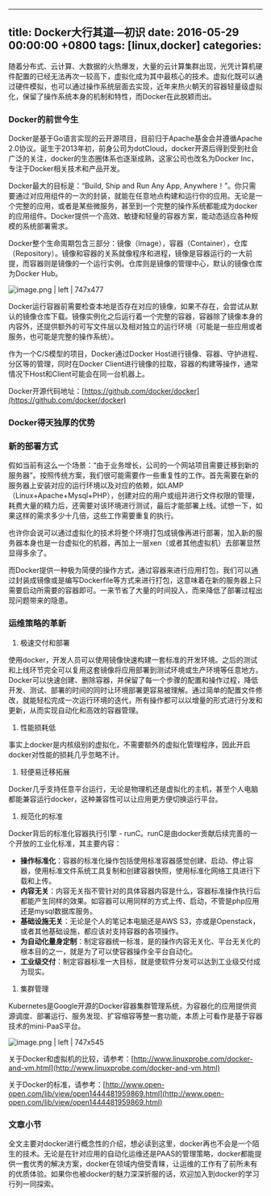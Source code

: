 
---
title: Docker大行其道—初识
date: 2016-05-29 00:00:00 +0800
tags: [linux,docker]
categories: 
---

随着分布式、云计算、大数据的火热爆发，大量的云计算集群出现，光凭计算机硬件配置的已经无法再次一较高下，虚拟化成为其中最核心的技术。虚拟化既可以通过硬件模拟，也可以通过操作系统层面去实现，近年来热火朝天的容器轻量级虚拟化，保留了操作系统本身的机制和特性，而Docker在此脱颖而出。

### <a name="pkigdt"></a>Docker的前世今生

Docker是基于Go语言实现的云开源项目，目前归于Apache基金会并遵循Apache 2.0协议。诞生于2013年初，前身公司为dotCloud，docker开源后得到受到社会广泛的关注，docker的生态圈体系也逐渐成熟，这家公司也改名为Docker Inc，专注于Docker相关技术和产品开发。

<!-- more -->

Docker最大的目标是：“Build, Ship and Run Any App, Anywhere！”。你只需要通过对应用组件的一次的封装，就能在任意地点构建和运行你的应用。无论是一个完整的应用，或者是某些微服务，甚至到一个完整的操作系统都能成为docker的应用组件。Docker提供一个高效、敏捷和轻量的容器方案，能动态适应各种规模的系统部署需求。

Docker整个生命周期包含三部分：镜像（Image），容器（Container），仓库（Repository）。镜像和容器的关系就像程序和进程，镜像是容器运行的一大前提，而容器则是镜像的一个运行实例。仓库则是镜像的管理中心，默认的镜像仓库为Docker Hub。



![image.png | left | 747x477](https://cdn.yuque.com/yuque/0/2018/png/103147/1530282528817-dfd72221-6fc4-4fb2-9f5a-da659e85f848.png "")


Docker运行容器前需要检查本地是否存在对应的镜像，如果不存在，会尝试从默认的镜像仓库下载。镜像实例化之后运行着一个完整的容器，容器除了镜像本身的内容外，还提供额外的可写文件层以及相对独立的运行环境（可能是一些应用或者服务，也可能是完整的操作系统）。

作为一个C/S模型的项目，Docker通过Docker Host进行镜像、容器、守护进程、分区等的管理，同时在Docker Client进行镜像的拉取，容器的构建等操作，通常情况下Host和Client可能会在同一台机器上。

Docker开源代码地址：[https://github.com/docker/docker](https://github.com/docker/docker)

### <a name="s3oqts"></a>Docker得天独厚的优势

### <a name="2t21gp"></a>新的部署方式

假如当前有这么一个场景：“由于业务增长，公司的一个网站项目需要迁移到新的服务器”。按照传统方案，我们很可能需要作一些重复性的工作。首先需要在新的服务器上安装对应的运行环境以及对应的依赖，如LAMP（Linux+Apache+Mysql+PHP），创建对应的用户或组并进行文件权限的管理，耗费大量的精力后，还需要对该环境进行测试，最后才能部署上线。试想一下，如果这样的需求多少十几倍，这些工作需要重复的执行。

也许你会说可以通过虚拟化的技术将整个环境打包成镜像再进行部署，加入新的服务器本身也是一台虚拟化的机器，再加上一层xen（或者其他虚拟机）去部署显然显得多余了。

而Docker提供一种极为简便的操作方式，通过容器来进行应用打包，我们可以通过封装成镜像或是编写Dockerfile等方式来进行打包，这意味着在新的服务器上只需要启动所需要的容器即可。一来节省了大量的时间投入，而来降低了部署过程出现问题带来的隐患。

### <a name="94q1bk"></a>运维策略的革新

1. 极速交付和部署

使用docker，开发人员可以使用镜像快速构建一套标准的开发环境。之后的测试和上线环节完全可以复用这套镜像将应用部署到测试环境或生产环境等任意地方。Docker可以快速创建、删除容器，并保留了每一个步骤的配置和操作过程，降低开发、测试、部署的时间的同时让环境部署更容易被理解。通过简单的配置文件修改，就能轻松完成一次运行环境的迭代，所有操作都可以以增量的形式进行分发和更新，从而实现自动化和高效的容器管理。

1. 性能损耗低

事实上docker是内核级别的虚拟化，不需要额外的虚拟化管理程序，因此开启docker对性能的损耗几乎忽略不计。

1. 轻便易迁移拓展

Docker几乎支持任意平台运行，无论是物理机还是虚拟化的主机，甚至个人电脑都能兼容运行docker，这种兼容性可以让应用更方便切换运行平台。

1. 规范化的标准

Docker背后的标准化容器执行引擎 - runC。runC是由docker贡献后续完善的一个开放的工业化标准，其主要内容：

* __操作标准化__：容器的标准化操作包括使用标准容器感觉创建、启动、停止容器，使用标准文件系统工具复制和创建容器快照，使用标准化网络工具进行下载和上传。
* __内容无关__：内容无关指不管针对的具体容器内容是什么，容器标准操作执行后都能产生同样的效果。如容器可以用同样的方式上传、启动，不管是php应用还是mysql数据库服务。
* __基础设施无关__：无论是个人的笔记本电脑还是AWS S3，亦或是Openstack，或者其他基础设施，都应该对支持容器的各项操作。
* __为自动化量身定制__：制定容器统一标准，是的操作内容无关化、平台无关化的根本目的之一，就是为了可以使容器操作全平台自动化。
* __工业级交付__：制定容器标准一大目标，就是使软件分发可以达到工业级交付成为现实。

1. 集群管理

Kubernetes是Google开源的Docker容器集群管理系统，为容器化的应用提供资源调度、部署运行、服务发现、扩容缩容等整一套功能，本质上可看作是基于容器技术的mini-PaaS平台。



![image.png | left | 747x545](https://cdn.yuque.com/yuque/0/2018/png/103147/1530282540268-e4b8ef20-e07f-40a7-9dc4-9df606ee60f9.png "")


关于Docker和虚拟机的比较，请参考：[http://www.linuxprobe.com/docker-and-vm.html](http://www.linuxprobe.com/docker-and-vm.html)

关于Docker的标准，请参考：[http://www.open-open.com/lib/view/open1444481959869.html](http://www.open-open.com/lib/view/open1444481959869.html)

### <a name="70g4ri"></a>文章小节

全文主要对docker进行概念性的介绍，想必读到这里，docker再也不会是一个陌生的技术。无论是在针对应用的自动化运维还是PAAS的管理策略，docker都能提供一套优秀的解决方案，docker在领域内倍受青睐，让运维的工作有了前所未有的优质体验。如果你也被docker的魅力深深折服的话，欢迎加入到docker的学习行列一同探索。

